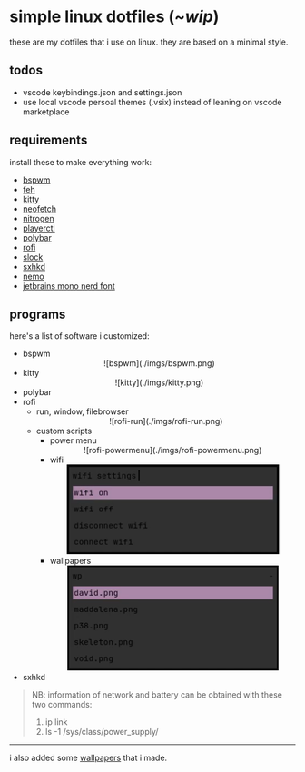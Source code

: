 # simple linux dotfiles (~_wip_)

these are my dotfiles that i use on linux. they are based on a minimal style.

## todos

+ vscode keybindings.json and settings.json
+ use local vscode persoal themes (.vsix) instead of leaning on vscode marketplace

## requirements

install these to make everything work:
+ [bspwm](https://github.com/baskerville/bspwm)
+ [feh](https://feh.finalrewind.org/)
+ [kitty](https://sw.kovidgoyal.net/kitty/)
+ [neofetch](https://github.com/dylanaraps/neofetch)
+ [nitrogen](https://wiki.archlinux.org/title/Nitrogen)
+ [playerctl](https://github.com/altdesktop/playerctl)
+ [polybar](https://github.com/polybar/polybar)
+ [rofi](https://github.com/davatorium/rofi)
+ [slock](https://wiki.archlinux.org/title/Slock)
+ [sxhkd](https://github.com/baskerville/sxhkd)
+ [nemo](https://github.com/linuxmint/nemo)
+ [jetbrains mono nerd font](https://www.nerdfonts.com/font-downloads)

## programs

here's a list of software i customized:
+ bspwm
    <div align="center">![bspwm](./imgs/bspwm.png)</div>
+ kitty
    <div align="center">![kitty](./imgs/kitty.png)</div>
+ polybar
+ rofi
    + run, window, filebrowser
        <div align="center">![rofi-run](./imgs/rofi-run.png)</div>
    + custom scripts
        + power menu
            <div align="center">![rofi-powermenu](./imgs/rofi-powermenu.png)</div>
        + wifi
                <div align="center">![rofi-wifi](./imgs/rofi-wifi.png)</div>
        + wallpapers
                <div align="center">![rofi-wallpapers](./imgs/rofi-wallpapers.png)</div>
+ sxhkd

> NB: information of network and battery can be obtained with these two commands:
> 1. ip link
> 2. ls -1 /sys/class/power_supply/

---

i also added some [wallpapers](https://github.com/dellarosciagiorgio/dotfiles/blob/main/wallpapers/README.md) that i made.
